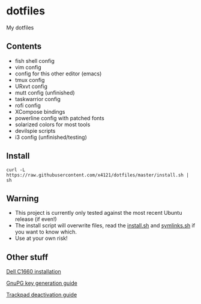 # dotfiles
My dotfiles

## Contents
* fish shell config
* vim config
* config for this other editor (emacs)
* tmux config
* URxvt config
* mutt config (unfinished)
* taskwarrior config
* rofi config
* XCompose bindings
* powerline config with patched fonts
* solarized colors for most tools
* devilspie scripts
* i3 config (unfinished/testing)

## Install
`curl -L https://raw.githubusercontent.com/x4121/dotfiles/master/install.sh | sh`

## Warning
* This project is currently only tested against the most recent Ubuntu release (if even!)
* The install script will overwrite files,
  read the [install.sh](install.sh) and
  [symlinks.sh](symlinks.sh) if you want to know which.
* Use at your own risk!

## Other stuff
[Dell C1660 installation](doc/Dell_C1660.md)

[GnuPG key generation guide](doc/gpg.md)

[Trackpad deactivation guide](doc/trackpad.md)
